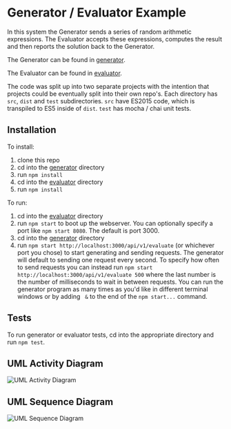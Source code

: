 # Generator / Evaluator Example

In this system the Generator sends a series of random arithmetic expressions. The Evaluator accepts these expressions, computes the result and then reports the solution back to the Generator.

The Generator can be found in [generator](/generator).

The Evaluator can be found in [evaluator](/evaluator).

The code was split up into two separate projects with the intention that projects could be eventually split into their own repo's. Each directory has `src`, `dist` and `test` subdirectories. `src` have ES2015 code, which is transpiled to ES5 inside of `dist`. `test` has mocha / chai unit tests.

## Installation

To install:

1. clone this repo
1. cd into the [generator](/generator) directory
1. run `npm install`
1. cd into the [evaluator](/evaluator) directory
1. run `npm install`

To run:

1. cd into the [evaluator](/evaluator) directory
1. run `npm start` to boot up the webserver. You can optionally specify a port like `npm start 8080`. The default is port 3000.
1. cd into the [generator](/generator) directory
1. run `npm start http://localhost:3000/api/v1/evaluate` (or whichever port you chose) to start generating and sending requests. The generator will default to sending one request every second. To specify how often to send requests you can instead run `npm start http://localhost:3000/api/v1/evaluate 500` where the last number is the number of milliseconds to wait in between requests. You can run the generator program as many times as you'd like in different terminal windows or by adding ` &` to the end of the `npm start...` command.

## Tests

To run generator or evaluator tests, cd into the appropriate directory and run `npm test`.

## UML Activity Diagram

![UML Activity Diagram](activity.png)

## UML Sequence Diagram

![UML Sequence Diagram](sequence.png)
